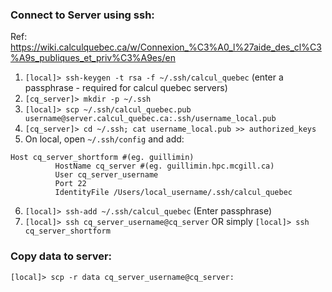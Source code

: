### Connect to Server using ssh:
Ref: https://wiki.calculquebec.ca/w/Connexion_%C3%A0_l%27aide_des_cl%C3%A9s_publiques_et_priv%C3%A9es/en
1. `[local]> ssh-keygen -t rsa -f ~/.ssh/calcul_quebec` (enter a passphrase - required for calcul quebec servers)
2. `[cq_server]> mkdir -p ~/.ssh`
3. `[local]> scp ~/.ssh/calcul_quebec.pub username@server.calcul_quebec.ca:.ssh/username_local.pub`
4. `[cq_server]> cd ~/.ssh; cat username_local.pub >> authorized_keys`
5. On local, open `~/.ssh/config` and add:
  ```
  Host cq_server_shortform #(eg. guillimin)
            HostName cq_server #(eg. guillimin.hpc.mcgill.ca)
            User cq_server_username
            Port 22
            IdentityFile /Users/local_username/.ssh/calcul_quebec
  ```
6. `[local]> ssh-add ~/.ssh/calcul_quebec` (Enter passphrase)
7. `[local]> ssh cq_server_username@cq_server` OR simply `[local]> ssh cq_server_shortform`

### Copy data to server:
`[local]> scp -r data cq_server_username@cq_server:`
